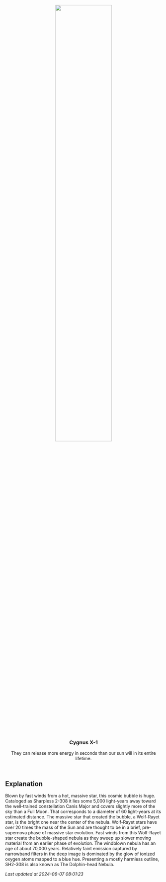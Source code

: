 <p align='center'>
    <img src='https://apod.nasa.gov/apod/image/2406/DolphinNebulaHOO_1024.jpg' width='60%' />
    <h3 align="center">Cygnus X-1</h3>
    <p align="center">They can release more energy in seconds than our sun will in its entire lifetime.</p>
</p>
<br/>

Explanation
--
Blown by fast winds from a hot, massive star, this cosmic bubble is huge. Cataloged as Sharpless 2-308 it lies some 5,000 light-years away toward the well-trained constellation Canis Major and covers slightly more of the sky than a Full Moon. That corresponds to a diameter of 60 light-years at its estimated distance. The massive star that created the bubble, a Wolf-Rayet star, is the bright one near the center of the nebula. Wolf-Rayet stars have over 20 times the mass of the Sun and are thought to be in a brief, pre-supernova phase of massive star evolution. Fast winds from this Wolf-Rayet star create the bubble-shaped nebula as they sweep up slower moving material from an earlier phase of evolution. The windblown nebula has an age of about 70,000 years. Relatively faint emission captured by narrowband filters in the deep image is dominated by the glow of ionized oxygen atoms mapped to a blue hue. Presenting a mostly harmless outline, SH2-308 is also known as The Dolphin-head Nebula.


*Last updated at 2024-06-07 08:01:23*
